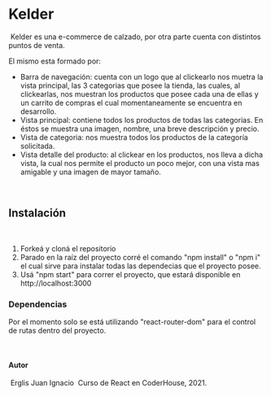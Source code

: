 # Kelder
​
Kelder es una e-commerce de calzado, por otra parte cuenta con distintos puntos de venta.

El mismo esta formado por:
 
- Barra de navegación: cuenta con un logo que al clickearlo nos muetra la vista principal, las 3 categorias que posee la tienda, las cuales, al clickearlas, nos muestran los productos que posee cada una de ellas y un carrito de compras el cual momentaneamente se encuentra en desarrollo. 
- Vista principal: contiene todos los productos de todas las categorias. En éstos se muestra una imagen, nombre, una breve descripción y precio. 
- Vista de categoria: nos muestra todos los productos de la categoría solicitada.
- Vista detalle del producto: al clickear en los productos, nos lleva a dicha vista, la cual nos permite el producto un poco mejor, con una vista mas amigable y una imagen de mayor tamaño.

​
## Instalación
​
1. Forkeá y cloná el repositorio
​
2. Parado en la raíz del proyecto corré el comando "npm install" o "npm i" el cual sirve para instalar todas las dependecias que el proyecto posee.
​
3. Usá "npm start" para correr el proyecto, que estará disponible en http://localhost:3000
​
​
​
### Dependencias​
Por el momento solo se está utilizando "react-router-dom" para el control de rutas dentro del proyecto.


​
#### Autor
​
Erglis Juan Ignacio
​
Curso de React en CoderHouse, 2021.